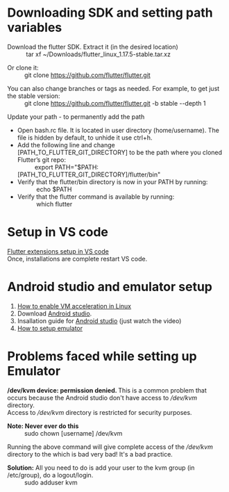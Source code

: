 <h1>Downloading SDK and setting path variables</h1>
Download the flutter SDK. Extract it (in the desired location) </br>
 &nbsp;&nbsp;&nbsp;&nbsp;&nbsp;&nbsp;&nbsp;&nbsp;&nbsp;&nbsp;
tar xf ~/Downloads/flutter_linux_1.17.5-stable.tar.xz

Or clone it: </br>&nbsp;&nbsp;&nbsp;&nbsp;&nbsp;&nbsp;&nbsp;&nbsp;&nbsp;
git clone https://github.com/flutter/flutter.git

You can also change branches or tags as needed. For example, to get just the stable version:
</br>&nbsp;&nbsp;&nbsp;&nbsp;&nbsp;&nbsp;&nbsp;&nbsp;&nbsp;
git clone https://github.com/flutter/flutter.git -b stable --depth 1

Update your path - to permanently add the path 
<ul>
<li>Open bash.rc file. It is located in user directory (home/username). The file is hidden by default, to unhide it use ctrl+h.</li>
<li> Add the following line and change [PATH_TO_FLUTTER_GIT_DIRECTORY] to be the path where you cloned Flutter’s git repo:
  </br>&nbsp;&nbsp;&nbsp;&nbsp;&nbsp;&nbsp;&nbsp;&nbsp;&nbsp; export PATH="$PATH:[PATH_TO_FLUTTER_GIT_DIRECTORY]/flutter/bin"
  </li>
 <li>Verify that the flutter/bin directory is now in your PATH by running:</br>
 &nbsp;&nbsp;&nbsp;&nbsp;&nbsp;&nbsp;&nbsp;&nbsp;&nbsp;&nbsp;
 echo $PATH
  </li>
  
   <li>Verify that the flutter command is available by running:</br>
 &nbsp;&nbsp;&nbsp;&nbsp;&nbsp;&nbsp;&nbsp;&nbsp;&nbsp;&nbsp;
 which flutter
  </li>
  
</ul>

<h1>Setup in VS code</h1>
<a href = "https://flutter.dev/docs/get-started/editor?tab=vscode">Flutter extensions setup in VS code</a></br>
Once, installations are complete restart VS code.

<h1>Android studio and emulator setup</h1>
<ol>
 <li><a href="https://developer.android.com/studio/run/emulator-acceleration#vm-linux">How to enable VM acceleration in Linux</a></li>
 <li>Download <a href="https://developer.android.com/studio">Android studio</a>.</li>
 <li>Insallation guide for <a href="https://developer.android.com/studio/install#linux">Android studio</a> (just watch the video)</li>

<li><a href="https://flutter.dev/docs/get-started/install/linux#android-setup">How to setup emulator</a></li>
</ol>


<h1>Problems faced while setting up Emulator</h1>

<b>/dev/kvm device: permission denied. </b>
This is a common problem that occurs because the Android studio don't have access to <i>/dev/kvm</i> directory. <br/>
Access to <i>/dev/kvm </i>directory is restricted for security purposes.<br/>

<b>Note: Never ever do this</b> <br/>
&nbsp;&nbsp;&nbsp;&nbsp;&nbsp;&nbsp;&nbsp;&nbsp;&nbsp;&nbsp;sudo chown [username] /dev/kvm<br/>
 
Running the above command will give complete access of the <i>/dev/kvm</i> directory to the <user> which is bad very bad! It's a bad practice.<br/>
 
 <b>Solution:</b> All you need to do is add your user to the kvm group (in /etc/group), do a logout/login.</br>
 &nbsp;&nbsp;&nbsp;&nbsp;&nbsp;&nbsp;&nbsp;&nbsp;&nbsp;&nbsp;sudo adduser <username> kvm
